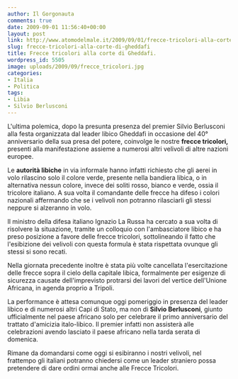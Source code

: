 ```yaml
---
author: Il Gorgonauta
comments: true
date: 2009-09-01 11:56:40+00:00
layout: post
link: http://www.atomodelmale.it/2009/09/01/frecce-tricolori-alla-corte-di-gheddafi/
slug: frecce-tricolori-alla-corte-di-gheddafi
title: Frecce tricolori alla corte di Gheddafi.
wordpress_id: 5505
image: uploads/2009/09/frecce_tricolori.jpg
categories:
- Italia
- Politica
tags:
- Libia
- Silvio Berlusconi
---
```


L'ultima polemica, dopo la presunta presenza del premier Silvio Berlusconi alla festa organizzata dal leader libico Gheddafi in occasione del 40° anniversario della sua presa del potere, coinvolge le nostre **frecce tricolori,** presenti alla manifestazione assieme a numerosi altri velivoli di altre nazioni europee.

Le **autorità libiche** in via informale hanno infatti richiesto che gli aerei in volo rilascino solo il colore verde, presente nella bandiera libica, o in alternativa nessun colore, invece dei soliti rosso, bianco e verde, ossia il tricolore italiano. A sua volta il comandante delle frecce ha difeso i colori nazionali affermando che se i velivoli non potranno rilasciarli gli stessi neppure si alzeranno in volo.

Il ministro della difesa italiano Ignazio La Russa ha cercato a sua volta di risolvere la situazione, tramite un colloquio con l'ambasciatore libico e ha preso posizione a favore delle frecce tricolori, sottolineando il fatto che l'esibizione dei velivoli con questa formula è stata rispettata ovunque gli stessi si sono recati.

Nella giornata precedente inoltre è stata più volte cancellata l'esercitazione delle frecce sopra il cielo della capitale libica, formalmente per esigenze di sicurezza causate dell'imprevisto protrarsi dei lavori del vertice dell'Unione Africana, in agenda proprio a Tripoli.

La performance è attesa comunque oggi pomeriggio in presenza del leader libico e di numerosi altri Capi di Stato, ma non di **Silvio Berlusconi**, giunto ufficialmente nel paese africano solo per celebrare il primo anniversario del trattato d'amicizia italo-libico. Il premier infatti non assisterà alle celebrazioni avendo lasciato il paese africano nella tarda serata di domenica.

Rimane da domandarsi come oggi si esibiranno i nostri velivoli, nel frattempo gli italiani potranno chiedersi come un leader straniero possa pretendere di dare ordini ormai anche alle Frecce Tricolori.
